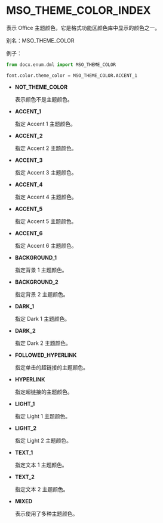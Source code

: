 # MSO_THEME_COLOR_INDEX

表示 Office 主题颜色，它是格式功能区颜色库中显示的颜色之一。

别名：MSO_THEME_COLOR

例子：

```python
from docx.enum.dml import MSO_THEME_COLOR

font.color.theme_color = MSO_THEME_COLOR.ACCENT_1
```

- **NOT_THEME_COLOR**

    表示颜色不是主题颜色。

- **ACCENT_1**

    指定 Accent 1 主题颜色。

- **ACCENT_2**

    指定 Accent 2 主题颜色。

- **ACCENT_3**

    指定 Accent 3 主题颜色。

- **ACCENT_4**

    指定 Accent 4 主题颜色。

- **ACCENT_5**

    指定 Accent 5 主题颜色。

- **ACCENT_6**

    指定 Accent 6 主题颜色。

- **BACKGROUND_1**

    指定背景 1 主题颜色。

- **BACKGROUND_2**

    指定背景 2 主题颜色。

- **DARK_1**

    指定 Dark 1 主题颜色。

- **DARK_2**

    指定 Dark 2 主题颜色。

- **FOLLOWED_HYPERLINK**

    指定单击的超链接的主题颜色。

- **HYPERLINK**

    指定超链接的主题颜色。

- **LIGHT_1**

    指定 Light 1 主题颜色。

- **LIGHT_2**

    指定 Light 2 主题颜色。

- **TEXT_1**

    指定文本 1 主题颜色。

- **TEXT_2**

    指定文本 2 主题颜色。

- **MIXED**

    表示使用了多种主题颜色。
